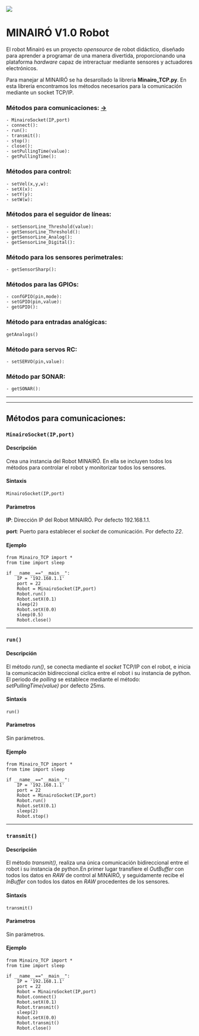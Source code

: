 ![](IMG/Minairó_Front_transp.png)
# MINAIRÓ V1.0 Robot
El robot Minairó es un proyecto *opensource* de robot didáctico, diseñado para aprender a programar de una manera divertida, proporcionando una plataforma *hardware* capaz de intreractuar mediante sensores y actuadores electrónicos.

Para manejar al MINAIRÓ se ha desarollado la libreria **Minairo_TCP.py**. En esta libreria encontramos los métodos necesarios para la comunicación mediante un socket TCP/IP.


### Métodos para comunicaciones: [->](#item1)
```
- MinairoSocket(IP,port)
- connect():
- run():
- transmit():
- stop():
- close():
- setPullingTime(value):
- getPullingTime():
```
### Métodos para control:
```
- setVel(x,y,w):
- setX(x):
- setY(y):
- setW(w):
```
### Métodos para el seguidor de líneas:
```
- setSensorLine_Threshold(value):
- getSensorLine_Threshold():
- getSensorLine_Analog():
- getSensorLine_Digital():
```
### Método para los sensores perimetrales:
```
- getSensorSharp():
```
### Métodos para las GPIOs:
```
- confGPIO(pin,mode):
- setGPIO(pin,value):
- getGPIO():
```
### Método para entradas analógicas:
```
getAnalogs()
```
### Método para servos RC:
```
- setSERVO(pin,value):
```
### Método par SONAR:
```
- getSONAR():
```
---
---
<a name="item1"></a>
## Métodos para comunicaciones:
### `MinairoSocket(IP,port)`
#### Descripción
Crea una instancia del Robot MINAIRÓ. En ella se incluyen todos los métodos para controlar el robot y monitorizar todos los sensores.

#### Sintaxis

```
MinairoSocket(IP,port)
```

#### Paràmetros
**IP**: Dirección IP del Robot MINAIRÓ. Por defecto 192.168.1.1.

**port**: Puerto para establecer el *socket* de comunicación. Por defecto *22*.

#### Ejemplo

```
from Minairo_TCP import *
from time import sleep

if __name__=="__main__":
    IP = '192.168.1.1'
    port = 22
    Robot = MinairoSocket(IP,port)
    Robot.run()
    Robot.setX(0.1)
    sleep(2)
    Robot.setX(0.0)
    sleep(0.5)
    Robot.close()
```
---
### `run()`
#### Descripción
El método *run()*, se conecta mediante el *socket* TCP/IP con el robot, e inicia la comunicación bidireccional ciclica entre el robot i su instancia de python.
El periodo de *polling* se establece mediante el método: *setPullingTime(value)* por defecto 25ms.

#### Sintaxis

```
run()
```

#### Paràmetros
Sin parámetros.

#### Ejemplo

```
from Minairo_TCP import *
from time import sleep

if __name__=="__main__":
    IP = '192.168.1.1'
    port = 22
    Robot = MinairoSocket(IP,port)
    Robot.run()
    Robot.setX(0.1)
    sleep(2)
    Robot.stop()
```
---
### `transmit()`
#### Descripción
El método *transmit()*, realiza una única comunicación bidireccional entre el robot i su instancia de python.En primer lugar transfiere el *OutBuffer* con todos los datos en *RAW* de control al MINAIRÓ, y seguidamente recibe el *InBuffer* con todos los datos en *RAW* procedentes de los sensores.

#### Sintaxis

```
transmit()
```

#### Paràmetros
Sin parámetros.

#### Ejemplo

```
from Minairo_TCP import *
from time import sleep

if __name__=="__main__":
    IP = '192.168.1.1'
    port = 22
    Robot = MinairoSocket(IP,port)
    Robot.connect()
    Robot.setX(0.1)
    Robot.transmit()
    sleep(2)
    Robot.setX(0.0)
    Robot.transmit()
    Robot.close()
```

